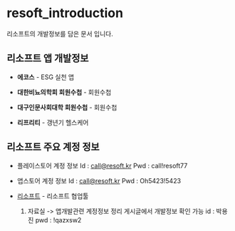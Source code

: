 # resoft_introduction
리소프트의 개발정보를 담은 문서 입니다.

## 리소프트 앱 개발정보

* **에코스** - ESG 실천 앱

* **대한비뇨의학회 회원수첩** - 회원수첩

* **대구인문사회대학 회원수첩** - 회원수첩

* **리프리티** - 갱년기 헬스케어


## 리소프트 주요 계정 정보
* 플레이스토어 계정 정보
Id : call@resoft.kr
Pwd : call!resoft77

* 앱스토어 계정 정보
Id : call@resoft.kr
Pwd : Oh5423!5423

* [리소프트](http://resoft.kr/admin/project) - 리소프트 협업툴
  1. 자료실 -> 앱개발관련 계정정보 정리 게시글에서 개발정보 확인 가능
id : 박용진
pwd : !qazxsw2
